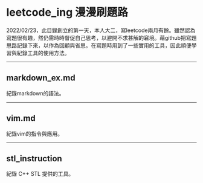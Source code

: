 # leetcode_ing 漫漫刷題路

2022/02/23，此目錄創立的第一天，本人大二，寫leetcode兩月有餘。雖然認為寫題很有趣，然仍需時時督促自己思考，以避開不求甚解的窘境。藉github把寫題思路記錄下來，以作為回顧與省思。在寫題時用到了一些實用的工具，因此順便學習與紀錄工具的使用方法。

---

## markdown_ex.md

紀錄markdown的語法。

---

## vim.md

紀錄vim的指令與應用。

---

## stl_instruction

紀錄 C++ STL 提供的工具。 
